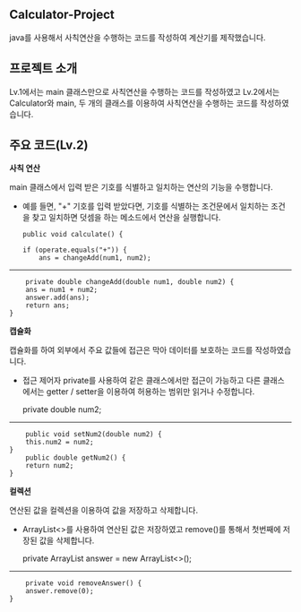 ## Calculator-Project
java를 사용해서 사칙연산을 수행하는 코드를 작성하여 계산기를 제작했습니다.

## 프로젝트 소개
Lv.1에서는 main 클래스만으로 사칙연산을 수행하는 코드를 작성하였고
Lv.2에서는 Calculator와 main, 두 개의 클래스를 이용하여 사칙연산을 수행하는 코드를 작성하였습니다.

## 주요 코드(Lv.2)
**사칙 연산**

main 클래스에서 입력 받은 기호를 식별하고 일치하는 연산의 기능을 수행합니다.

  * 예를 들면, "+" 기호를 입력 받았다면, 기호를 식별하는 조건문에서 일치하는 조건을 찾고 일치하면 덧셈을 하는 메소드에서 연산을 실행합니다.

        public void calculate() {

        if (operate.equals("+")) {
            ans = changeAdd(num1, num2);

---
      
        private double changeAdd(double num1, double num2) {
        ans = num1 + num2;
        answer.add(ans);
        return ans;
    }

    
**캡슐화**

캡슐화를 하여 외부에서 주요 값들에 접근은 막아 데이터를 보호하는 코드를 작성하였습니다.

  * 접근 제어자 private를 사용하여 같은 클래스에서만 접근이 가능하고 다른 클래스에서는 getter / setter을 이용하여 허용하는 범위만 읽거나 수정합니다.

    private double num2;

---

        public void setNum2(double num2) {
        this.num2 = num2;
    }
        public double getNum2() {
        return num2;
    }

**컬렉션**

연산된 값을 컬렉션을 이용하여 값을 저장하고 삭제합니다.

  * ArrayList<>를 사용하여 연산된 값은 저장하였고 remove()를 통해서 첫번째에 저장된 값을 삭제합니다.

    private ArrayList<Double> answer = new ArrayList<>();

  ---

        private void removeAnswer() {
        answer.remove(0);
    }
